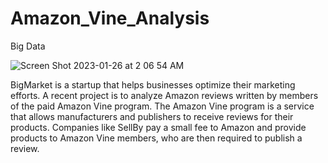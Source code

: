 # Amazon_Vine_Analysis
Big Data


![Screen Shot 2023-01-26 at 2 06 54 AM](https://user-images.githubusercontent.com/111101012/214809411-8800bb09-caea-46b0-91aa-b3bd4511d9a9.png)


BigMarket is a startup that helps businesses optimize their marketing efforts. A recent project is to analyze Amazon reviews written by members of the paid Amazon Vine program. The Amazon Vine program is a service that allows manufacturers and publishers to receive reviews for their products. Companies like SellBy pay a small fee to Amazon and provide products to Amazon Vine members, who are then required to publish a review.

